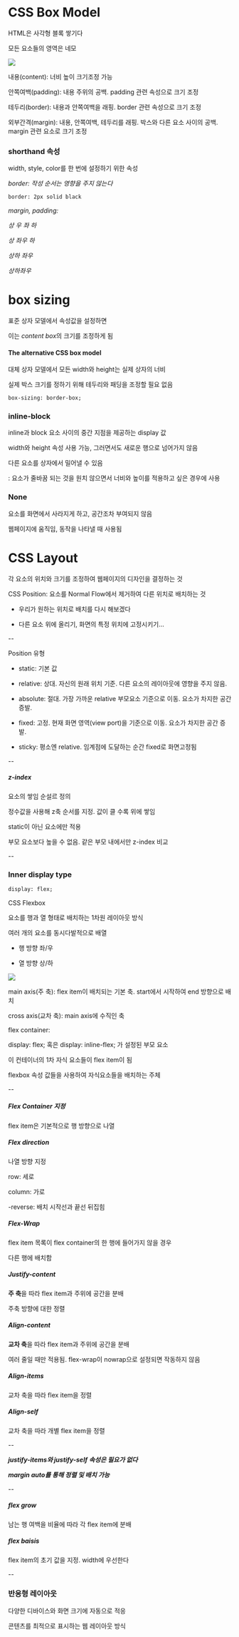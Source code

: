 # CSS Box Model

HTML은 사각형 블록 쌓기다

모든 요소들의 영역은 네모

![](C:\Users\SSAFY\AppData\Roaming\marktext\images\2025-02-25-09-07-37-image.png)

내용(content): 너비 높이 크기조정 가능

안쪽여백(padding): 내용 주위의 공백. padding 관련 속성으로 크기 조정

테두리(border): 내용과 안쪽여백을 래핑. border 관련 속성으로 크기 조정

외부간격(margin): 내용, 안쪽여백, 테두리를 래핑. 박스와 다른 요소 사이의 공백. margin 관련 요소로 크기 조정

### shorthand 속성

width, style, color를 한 번에 설정하기 위한 속성

*border: 작성 순서는 영향을 주지 않는다*

```html
border: 2px solid black
```

*margin, padding:*

*상 우 좌 하*

*상 좌우 하*

*상하 좌우*

*상하좌우*

# box sizing

표준 상자 모델에서 속성값을 설정하면

이는 *content box*의 크기를 조정하게 됨

#### The alternative CSS box model

대체 상자 모델에서 모든 width와 height는 실제 상자의 너비

실제 박스 크기를 정하기 위해 테두리와 패딩을 조정할 필요 없음

```html
box-sizing: border-box;
```

### inline-block

inline과 block 요소 사이의 중간 지점을 제공하는 display 값

width와 height 속성 사용 가능, 그러면서도 새로운 행으로 넘어가지 않음

다른 요소를 상자에서 밀어낼 수 있음

: 요소가 줄바꿈 되는 것을 원치 않으면서 너비와 높이를 적용하고 싶은 경우에 사용

### None

요소를 화면에서 사라지게 하고, 공간조차 부여되지 않음

웹페이지에 움직임, 동작을 나타낼 때 사용됨

# CSS Layout

각 요소의 위치와 크기를 조정하여 웹페이지의 디자인을 결정하는 것

CSS Position: 요소를 Normal Flow에서 제거하여 다른 위치로 배치하는 것

- 우리가 원하는 위치로 배치를 다시 해보겠다

- 다른 요소 위에 올리기, 화면의 특정 위치에 고정시키기...

--

Position 유형

- static: 기본 값

- relative: 상대. 자신의 원래 위치 기준. 다른 요소의 레이아웃에 영향을 주지 않음.

- absolute: 절대. 가장 가까운 relative 부모요소 기준으로 이동. 요소가 차지한 공간 증발.

- fixed: 고정. 현재 화면 영역(view port)을 기준으로 이동. 요소가 차지한 공간 증발.

- sticky: 평소엔 relative. 임계점에 도달하는 순간 fixed로 화면고정됨

--

##### z-index

요소의 쌓임 순설르 정의

정수값을 사용해 z축 순서를 지정. 값이 클 수록 위에 쌓임

static이 아닌 요소에만 적용

부모 요소보다 높을 수 없음. 같은 부모 내에서만 z-index 비교

--

### Inner display type

```html
display: flex;
```

CSS Flexbox

요소를 행과 열 형태로 배치하는 1차원 레이아웃 방식

여러 개의 요소를 동시다발적으로 배열

- 행 방향 좌/우

- 열 방향 상/하



![](C:\Users\SSAFY\AppData\Roaming\marktext\images\2025-02-25-10-16-17-image.png)

main axis(주 축): flex item이 배치되는 기본 축. start에서 시작하여 end 방향으로 배치

cross axis(교차 축): main axis에 수직인 축

flex container: 

display: flex; 혹은 display: inline-flex; 가 설정된 부모 요소

이 컨테이너의 1차 자식 요소들이 flex item이 됨

flexbox  속성 값들을 사용하여 자식요소들을 배치하는 주체

--

##### Flex Container 지정

flex item은 기본적으로 행 방향으로 나열

##### Flex direction

나열 방향 지정

row: 세로

column: 가로

-reverse: 배치 시작선과 끝선 뒤집힘

##### Flex-Wrap

flex item 목록이 flex container의 한 행에 들어가지 않을 경우

다른 행에 배치함

##### Justify-content

**주 축**을 따라 flex item과 주위에 공간을 분배

주축 방향에 대한 정렬

##### Align-content

**교차 축**을 따라 flex item과 주위에 공간을 분배

여러 줄일 때만 적용됨. flex-wrap이 nowrap으로 설정되면 작동하지 않음

##### Align-items

교차 축을 따라 flex item을 정렬

##### Align-self

교차 축을 따라 개별 flex item을 정렬

--

***justify-items와 justify-self 속성은 필요가 없다***

***margin auto를 통해 정렬 및 배치 가능***

--

##### flex grow

남는 행 여백을 비율에 따라 각 flex item에 분배

##### flex baisis

flex item의 초기 값을 지정. width에 우선한다

--

### 반응형 레이아웃

다양한 디바이스와 화면 크기에 자동으로 적응

콘텐츠를 최적으로 표시하는 웹 레이아웃 방식


